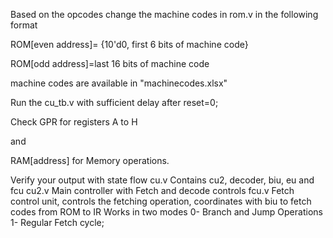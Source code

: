 Based on the opcodes change the machine codes in rom.v in the following format


ROM[even address]= {10'd0, first 6 bits of machine code}

ROM[odd address]=last 16 bits of machine code

machine codes are available in "machinecodes.xlsx"

Run the cu_tb.v with sufficient delay after reset=0;

Check GPR for registers A to H

and 

RAM[address] for Memory operations.

Verify your output with state flow
cu.v    Contains cu2, decoder, biu, eu and fcu
cu2.v  Main controller with Fetch and decode controls
fcu.v Fetch control unit, controls the fetching operation, coordinates with biu to fetch codes from ROM to IR
      Works in two modes
      0- Branch and Jump Operations
      1- Regular Fetch cycle;

